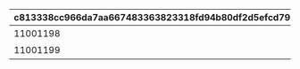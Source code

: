 |c813338cc966da7aa667483363823318fd94b80df2d5efcd792e52c149e10ea7|39a2d4386890f4c350889f3456e4a31b0abd429a5e0c2c66c9e74342cf089a28|
| --- | --- |
|11001198|在超难难度下获得1次115000以上的分数吧|
|11001199|在超难难度下获得1次135000以上的分数，并在全回合中第一个到达终点吧|